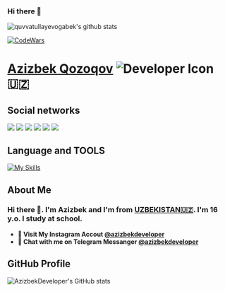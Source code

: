 ### Hi there 👋


![quvvatullayevogabek's github stats](https://github-readme-stats.vercel.app/api?username=quvvatullayev&show_icons=true&theme=tokyonight)

[![CodeWars](https://www.codewars.com/users/quvvatullayev/badges/large)]([https://www.codewars.com/users/quvvatullayev(https://www.codewars.com/users/quvvatullayev))

# [Azizbek Qozoqov](https://www.azizbekdev.com) ![Developer Icon](./images/developer.png) 🇺🇿 

## Social networks
<a href="https://github.com/azizbekQozoqov"><img src="https://img.shields.io/badge/github-000?style=for-the-badge&logo=github&logoColor=white"/></a>
<a href="https://gitlab.com/azizbekQozoqov/"><img src="https://img.shields.io/badge/gitlab-FF6600?style=for-the-badge&logo=gitlab&logoColor=white"/></a></a>
<a href="https://instagram.com/azizbekdeveloper"><img src="https://img.shields.io/badge/instagram-D1001F?style=for-the-badge&logo=instagram&logoColor=white"/></a>
<a href="https://t.me/azizbekdeveloper"><img src="https://img.shields.io/badge/Telegram-2CA5E0?style=for-the-badge&logo=telegram&logoColor=white"/></a>
<a href="https://www.codewars.com/users/azizbekQozoqov/"><img src="https://img.shields.io/badge/codewars-DD915F?style=for-the-badge&logo=codewars&logoColor=white"/></a>
<a href="https://www.sololearn.com/profile/20988344"><img src="https://img.shields.io/badge/sololearn-10397c?style=for-the-badge&logo=sololearn&logoColor=white"/></a>

## Language and TOOLS

[![My Skills](https://skillicons.dev/icons?i=bootstrap,css,discord,flask,github,gitlab,heroku,html,instagram,js,jquery,linux,md,py,sass,vscode)](https://skillicons.dev)


## About Me

### Hi there 👋. I'm Azizbek and I'm from [UZBEKISTAN🇺🇿](https://en.wikipedia.org/wiki/Uzbekistan). I'm 16 y.o. I study at school.


- **🔴 Visit My Instagram Accout [@azizbekdeveloper](https://www.instagram.com/azizbekdeveloper/)**
- **🔵 Chat with me on Telegram Messanger [@azizbekdeveloper](https://t.me/azizbekdeveloper)**


## GitHub Profile

![AzizbekDeveloper's GitHub stats](https://github-readme-stats.vercel.app/api?username=azizbekqozoqov&show_icons=true&theme=tokyonight)

<br />

<!-- **Most Used Languages**

[![Top Langs](https://github-readme-stats.vercel.app/api/top-langs/?username=azizbekqozoqov&langs_count=8&title_color=fff&icon_color=343434&text_color=fff&bg_color=36454F&hide_border=true)](https://github.com/azizbekqozoqov/github-readme-stats) -->
